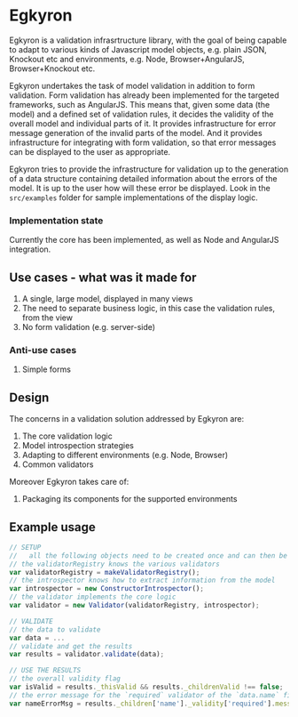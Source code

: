Egkyron
=======

Egkyron is a validation infrasrtructure library, with the goal of being capable to adapt to
various kinds of Javascript model objects, e.g. plain JSON, Knockout etc and environments,
e.g. Node, Browser+AngularJS, Browser+Knockout etc.

Egkyron undertakes the task of model validation in addition to form validation. Form validation
has already been implemented for the targeted frameworks, such as AngularJS. This means that,
given some data (the model) and a defined set of validation rules, it decides the validity
of the overall model and individual parts of it. It provides infrastructure for error
message generation of the invalid parts of the model. And it provides infrastructure
for integrating with form validation, so that error messages can be displayed to the user
as appropriate.

Egkyron tries to provide the infrastructure for validation up to the generation of a data
structure containing detailed information about the errors of the model. It is up to the user
how will these error be displayed. Look in the `src/examples` folder for sample implementations
of the display logic.

### Implementation state

Currently the core has been implemented, as well as Node and AngularJS integration.

Use cases - what was it made for
--------------------------------

1. A single, large model, displayed in many views
2. The need to separate business logic, in this case the validation rules, from the view
3. No form validation (e.g. server-side)

### Anti-use cases

1. Simple forms

Design
------

The concerns in a validation solution addressed by Egkyron are:

1. The core validation logic
2. Model introspection strategies
3. Adapting to different environments (e.g. Node, Browser)
4. Common validators

Moreover Egkyron takes care of:

1. Packaging its components for the supported environments

Example usage
-------------

```javascript
// SETUP
//   all the following objects need to be created once and can then be reused
// the validatorRegistry knows the various validators
var validatorRegistry = makeValidatorRegistry();
// the introspector knows how to extract information from the model
var introspector = new ConstructorIntrospector();
// the validator implements the core logic
var validator = new Validator(validatorRegistry, introspector);

// VALIDATE
// the data to validate
var data = ...
// validate and get the results
var results = validator.validate(data);

// USE THE RESULTS
// the overall validity flag
var isValid = results._thisValid && results._childrenValid !== false;
// the error message for the `required` validator of the `data.name` field
var nameErrorMsg = results._children['name']._validity['required'].message;
```
